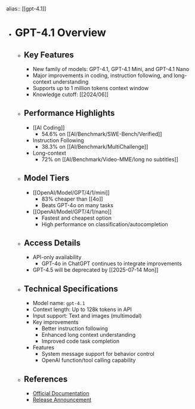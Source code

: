 alias:: [[gpt-4.1]]

- # GPT-4.1 Overview
	- ## Key Features
		- New family of models: GPT-4.1, GPT-4.1 Mini, and GPT-4.1 Nano
		- Major improvements in coding, instruction following, and long-context understanding
		- Supports up to 1 million tokens context window
		- Knowledge cutoff: [[2024/06]]
	- ## Performance Highlights
		- [[AI Coding]]
			- 54.6% on [[AI/Benchmark/SWE-Bench/Verified]]
		- Instruction Following
			- 38.3% on [[AI/Benchmark/MultiChallenge]]
		- Long-context
			- 72% on [[AI/Benchmark/Video-MME/long no subtitles]]
	- ## Model Tiers
		- [[OpenAI/Model/GPT/4/1/mini]]
			- 83% cheaper than [[4o]]
			- Beats GPT-4o on many tasks
		- [[OpenAI/Model/GPT/4/1/nano]]
			- Fastest and cheapest option
			- High performance on classification/autocompletion
	- ## Access Details
		- API-only availability
			- GPT-4o in ChatGPT continues to integrate improvements
		- GPT-4.5 will be deprecated by [[2025-07-14 Mon]]
	- ## Technical Specifications
		- Model name: `gpt-4.1`
		- Context length: Up to 128k tokens in API
		- Input support: Text and images (multimodal)
		- Key improvements
			- Better instruction following
			- Enhanced long context understanding
			- Improved code task completion
		- Features
			- System message support for behavior control
			- OpenAI function/tool calling capability
	- ## References
		- [Official Documentation](https://platform.openai.com/docs/models/gpt-4.1)
		- [Release Announcement](https://openai.com/index/gpt-4-1/)